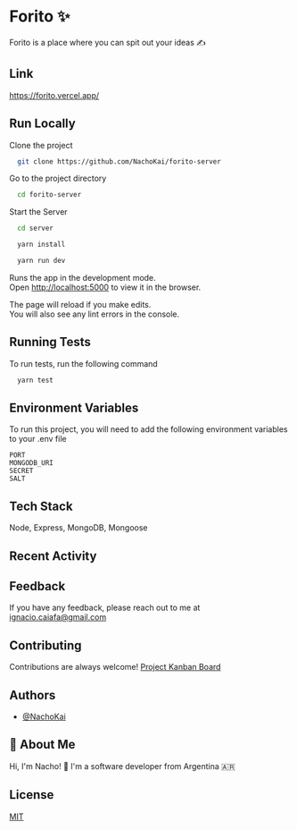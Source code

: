 
# Forito ✨

Forito is a place where you can spit out your ideas ✍️ 


## Link

https://forito.vercel.app/


## Run Locally

Clone the project

```bash
  git clone https://github.com/NachoKai/forito-server
```

Go to the project directory

```bash
  cd forito-server
```

Start the Server

```bash
  cd server
```
```bash
  yarn install
```
```bash
  yarn run dev
```

Runs the app in the development mode.  
Open [http://localhost:5000](http://localhost:5000) to view it in the browser.  
  
The page will reload if you make edits.  
You will also see any lint errors in the console. 
## Running Tests

To run tests, run the following command

```bash
  yarn test
```


## Environment Variables

To run this project, you will need to add the following environment variables to your .env file

`PORT`  
`MONGODB_URI`  
`SECRET`  
`SALT`  

## Tech Stack

Node, Express, MongoDB, Mongoose


## Recent Activity

<!--START_SECTION:activity-->


## Feedback

If you have any feedback, please reach out to me at ignacio.caiafa@gmail.com


## Contributing

Contributions are always welcome! [Project Kanban Board](https://github.com/NachoKai/forito/projects/1) 


## Authors

- [@NachoKai](https://www.github.com/NachoKai)


## 🚀 About Me

Hi, I'm Nacho! 👋 I'm a software developer from Argentina 🇦🇷


## License

[MIT](https://github.com/NachoKai/forito/blob/main/LICENSE)
